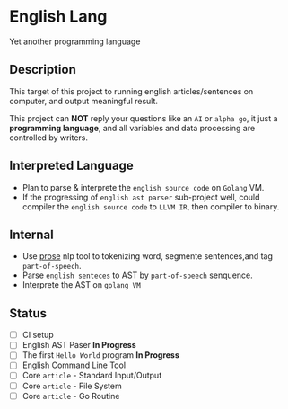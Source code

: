 # English Lang

Yet another programming language

## Description

This target of this project to running english articles/sentences on computer, and output meaningful result.

This project can **NOT** reply your questions like an `AI` or `alpha go`, it just a **programming language**, and all variables and data processing are controlled by writers.  

## Interpreted Language

* Plan to parse & interprete the `english source code` on `Golang` VM.
* If the progressing of `english ast parser` sub-project well, could compiler the `english source code` to `LLVM IR`, then compiler to binary.

## Internal

* Use [prose](https://github.com/jdkato/prose) nlp tool to tokenizing word, segmente sentences,and tag `part-of-speech`.
* Parse `english senteces` to AST by `part-of-speech` senquence.
* Interprete the AST on `golang VM`

## Status

* [ ] CI setup
* [ ] English AST Paser **In Progress**
* [ ] The first `Hello World` program **In Progress**
* [ ] English Command Line Tool
* [ ] Core `article` - Standard Input/Output
* [ ] Core `article` - File System
* [ ] Core `article` - Go Routine